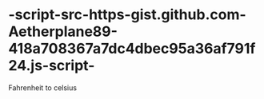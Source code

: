 # -script-src-https-gist.github.com-Aetherplane89-418a708367a7dc4dbec95a36af791f24.js-script-
Fahrenheit to celsius
